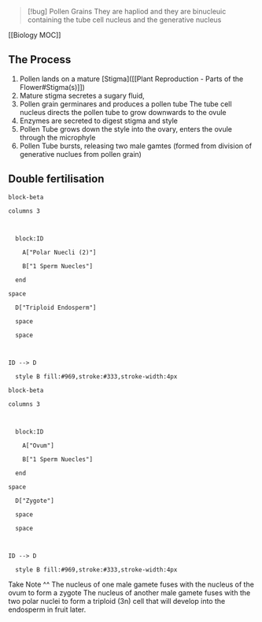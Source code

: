 > [!bug] Pollen Grains
> They are hapliod and they are binucleuic containing the tube cell nucleus and the generative nucleus

[[Biology MOC]]

## The Process
1. Pollen lands on a mature [Stigma]([[Plant Reproduction - Parts of the Flower#Stigma(s)]])
2. Mature stigma secretes a sugary fluid,
3. Pollen grain germinares and produces a pollen tube
	 The tube cell nucleus directs the pollen tube to grow downwards to the ovule
 4. Enzymes are secreted to digest stigma and style
 5. Pollen Tube grows down the style into the ovary, enters the ovule through the microphyle
 6. Pollen Tube bursts, releasing two male gamtes (formed from division of generative nuclues from pollen grain)

## Double fertilisation

```mermaid
block-beta

columns 3

  

  block:ID

    A["Polar Nuecli (2)"]

    B["1 Sperm Nuecles"]

  end

space

  D["Triploid Endosperm"]

  space

  space

  

ID --> D

  style B fill:#969,stroke:#333,stroke-width:4px
```

```mermaid
block-beta

columns 3

  

  block:ID

    A["Ovum"]

    B["1 Sperm Nuecles"]

  end

space

  D["Zygote"]

  space

  space

  

ID --> D

  style B fill:#969,stroke:#333,stroke-width:4px
```
Take Note \^^
The nucleus of one male gamete fuses with the nucleus of the ovum to form a zygote
The nucleus of another male gamete fuses with the two polar nuclei to form a triploid (3n) cell that will develop into the endosperm in fruit later.
